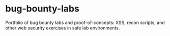 # bug-bounty-labs
Portfolio of bug bounty labs and proof-of-concepts: XSS, recon scripts, and other web security exercises in safe lab environments.
